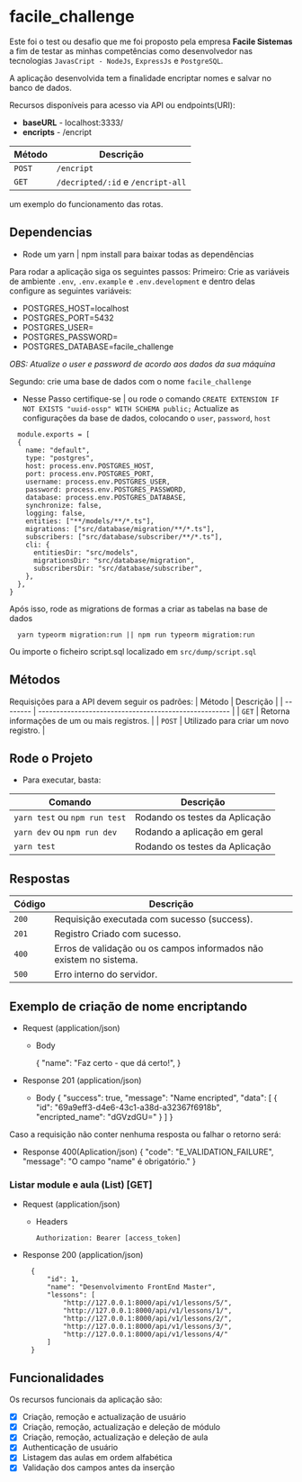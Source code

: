# facile_challenge

Este foi o test ou desafio que me foi proposto pela empresa **Facile Sistemas** a fim de testar as minhas competências como desenvolvedor nas tecnologias `JavasCript - NodeJs`, `ExpressJs` e `PostgreSQL`.

A aplicação desenvolvida tem a finalidade encriptar nomes e salvar no banco de dados.

Recursos disponíveis para acesso via API ou endpoints(URI):

- **baseURL** - localhost:3333/
- **encripts** - /encript

| Método | Descrição                         |
| ------ | --------------------------------- |
| `POST` | `/encript`                        |
| `GET`  | `/decripted/:id` e `/encript-all` |

um exemplo do funcionamento das rotas.

## Dependencias

- Rode um yarn | npm install para baixar todas as dependências

Para rodar a aplicação siga os seguintes passos:
Primeiro: Crie as variáveis de ambiente `.env`, `.env.example` e `.env.development` e dentro delas configure as seguintes variáveis:

- POSTGRES_HOST=localhost
- POSTGRES_PORT=5432
- POSTGRES_USER=
- POSTGRES_PASSWORD=
- POSTGRES_DATABASE=facile_challenge

_OBS: Atualize o user e password de acordo aos dados da sua máquina_

Segundo: crie uma base de dados com o nome `facile_challenge`

- Nesse Passo certifique-se | ou rode o comando
  `CREATE EXTENSION IF NOT EXISTS "uuid-ossp" WITH SCHEMA public;`
  Actualize as configurações da base de dados, colocando o `user`, `password`, `host`

```nodeJs - ormconfig.js
  module.exports = [
  {
    name: "default",
    type: "postgres",
    host: process.env.POSTGRES_HOST,
    port: process.env.POSTGRES_PORT,
    username: process.env.POSTGRES_USER,
    password: process.env.POSTGRES_PASSWORD,
    database: process.env.POSTGRES_DATABASE,
    synchronize: false,
    logging: false,
    entities: ["**/models/**/*.ts"],
    migrations: ["src/database/migration/**/*.ts"],
    subscribers: ["src/database/subscriber/**/*.ts"],
    cli: {
      entitiesDir: "src/models",
      migrationsDir: "src/database/migration",
      subscribersDir: "src/database/subscriber",
    },
  },
}
```

Após isso, rode as migrations de formas a criar as tabelas na base de dados

```shell
  yarn typeorm migration:run || npm run typeorm migratiom:run
```

Ou importe o ficheiro script.sql localizado em `src/dump/script.sql`

## Métodos

Requisições para a API devem seguir os padrões:
| Método | Descrição |
| -------- | ----------------------------------------------------- |
| `GET` | Retorna informações de um ou mais registros. |
| `POST` | Utilizado para criar um novo registro. |

## Rode o Projeto

- Para executar, basta:

| Comando                       | Descrição                      |
| ----------------------------- | ------------------------------ |
| `yarn test` ou `npm run test` | Rodando os testes da Aplicação |
| `yarn dev` ou `npm run dev`   | Rodando a aplicação em geral   |
| `yarn test`                   | Rodando os testes da Aplicação |

## Respostas

| Código | Descrição                                                          |
| ------ | ------------------------------------------------------------------ |
| `200`  | Requisição executada com sucesso (success).                        |
| `201`  | Registro Criado com sucesso.                                       |
| `400`  | Erros de validação ou os campos informados não existem no sistema. |
| `500`  | Erro interno do servidor.                                          |

## Exemplo de criação de nome encriptando

- Request (application/json)

  - Body

    {
    "name": "Faz certo - que dá certo!",
    }

- Response 201 (application/json)

  - Body
    {
    "success": true,
    "message": "Name encripted",
    "data": [
    {
    "id": "69a9eff3-d4e6-43c1-a38d-a32367f6918b",
    "encripted_name": "dGVzdGU="
    }
    ]
    }

Caso a requisição não conter nenhuma resposta ou falhar o retorno será:

- Response 400(Aplication/json)
  {
  "code": "E_VALIDATION_FAILURE",
  "message": "O campo \"name\" é obrigatório."
  }

### Listar module e aula (List) [GET]

- Request (application/json)

  - Headers

        Authorization: Bearer [access_token]

- Response 200 (application/json)

        {
            "id": 1,
            "name": "Desenvolvimento FrontEnd Master",
            "lessons": [
                "http://127.0.0.1:8000/api/v1/lessons/5/",
                "http://127.0.0.1:8000/api/v1/lessons/1/",
                "http://127.0.0.1:8000/api/v1/lessons/2/",
                "http://127.0.0.1:8000/api/v1/lessons/3/",
                "http://127.0.0.1:8000/api/v1/lessons/4/"
            ]
        }

## Funcionalidades

Os recursos funcionais da aplicação são:

- [x] Criação, remoção e actualização de usuário
- [x] Criação, remoção, actualização e deleção de módulo
- [x] Criação, remoção, actualização e deleção de aula
- [x] Authenticação de usuário
- [x] Listagem das aulas em ordem alfabética
- [x] Validação dos campos antes da inserção

